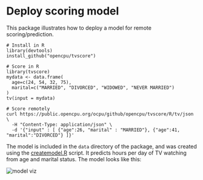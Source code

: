 Deploy scoring model
====================

This package illustrates how to deploy a model for remote scoring/prediction. 


    # Install in R
    library(devtools)
    install_github("opencpu/tvscore")

    # Score in R
    library(tvscore)
    mydata <- data.frame(
      age=c(24, 54, 32, 75),
      marital=c("MARRIED", "DIVORCED", "WIDOWED", "NEVER MARRIED")
    )
    tv(input = mydata)

    # Score remotely
    curl https://public.opencpu.org/ocpu/github/opencpu/tvscore/R/tv/json \
      -H "Content-Type: application/json" \
      -d '{"input" : [ {"age":26, "marital" : "MARRIED"}, {"age":41, "marital":"DIVORCED"} ]}'
      
The model is included in the `data` directory of the package, and was created
using the [createmodel.R](https://github.com/opencpu/tvscore/blob/master/inst/tv/createmodel.R) script. It predicts hours per day of TV watching from age and marital status. The model looks like this:

![model viz](https://raw.githubusercontent.com/opencpu/tvscore/master/inst/tv/viz.png)